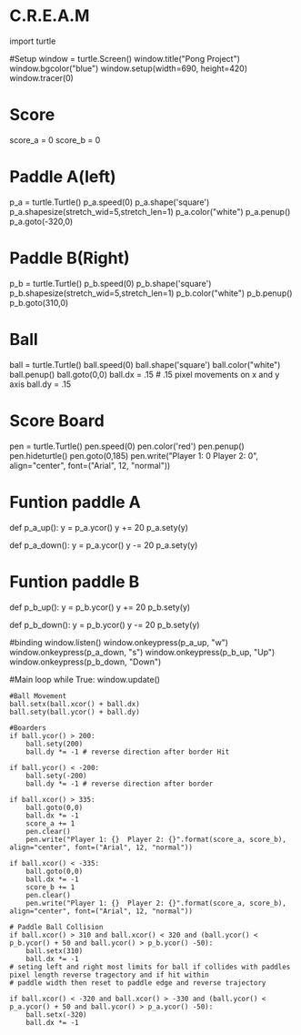 # C.R.E.A.M
import turtle

#Setup
window = turtle.Screen()
window.title("Pong Project")
window.bgcolor("blue")
window.setup(width=690, height=420)
window.tracer(0)

# Score 
score_a = 0
score_b = 0

# Paddle A(left)
p_a = turtle.Turtle()
p_a.speed(0)
p_a.shape('square')
p_a.shapesize(stretch_wid=5,stretch_len=1)
p_a.color("white")
p_a.penup()
p_a.goto(-320,0)


# Paddle B(Right)
p_b = turtle.Turtle()
p_b.speed(0)
p_b.shape('square')
p_b.shapesize(stretch_wid=5,stretch_len=1)
p_b.color("white")
p_b.penup()
p_b.goto(310,0)

# Ball
ball = turtle.Turtle()
ball.speed(0)
ball.shape('square')
ball.color("white")
ball.penup()
ball.goto(0,0)
ball.dx = .15 # .15 pixel movements on x and y axis
ball.dy = .15

# Score Board
pen = turtle.Turtle()
pen.speed(0)
pen.color('red')
pen.penup()
pen.hideturtle()
pen.goto(0,185)
pen.write("Player 1: 0  Player 2: 0", align="center", font=("Arial", 12, "normal"))


# Funtion paddle A
def p_a_up():
    y = p_a.ycor()
    y += 20
    p_a.sety(y)

def p_a_down():
    y = p_a.ycor()
    y -= 20
    p_a.sety(y)

# Funtion paddle B
def p_b_up():
    y = p_b.ycor()
    y += 20
    p_b.sety(y)

def p_b_down():
    y = p_b.ycor()
    y -= 20
    p_b.sety(y)

#binding 
window.listen()
window.onkeypress(p_a_up, "w")
window.onkeypress(p_a_down, "s")
window.onkeypress(p_b_up, "Up")
window.onkeypress(p_b_down, "Down")


#Main loop
while True:
    window.update()

    #Ball Movement
    ball.setx(ball.xcor() + ball.dx)
    ball.sety(ball.ycor() + ball.dy)

    #Boarders
    if ball.ycor() > 200:
        ball.sety(200)
        ball.dy *= -1 # reverse direction after border Hit

    if ball.ycor() < -200:
        ball.sety(-200)
        ball.dy *= -1 # reverse direction after border

    if ball.xcor() > 335:
        ball.goto(0,0)
        ball.dx *= -1
        score_a += 1
        pen.clear()
        pen.write("Player 1: {}  Player 2: {}".format(score_a, score_b), align="center", font=("Arial", 12, "normal"))

    if ball.xcor() < -335:
        ball.goto(0,0)
        ball.dx *= -1
        score_b += 1
        pen.clear()
        pen.write("Player 1: {}  Player 2: {}".format(score_a, score_b), align="center", font=("Arial", 12, "normal"))

    # Paddle Ball Collision
    if ball.xcor() > 310 and ball.xcor() < 320 and (ball.ycor() < p_b.ycor() + 50 and ball.ycor() > p_b.ycor() -50):
        ball.setx(310)
        ball.dx *= -1
    # seting left and right most limits for ball if collides with paddles pixel length reverse tragectory and if hit within
    # paddle width then reset to paddle edge and reverse trajectory

    if ball.xcor() < -320 and ball.xcor() > -330 and (ball.ycor() < p_a.ycor() + 50 and ball.ycor() > p_a.ycor() -50):
        ball.setx(-320)
        ball.dx *= -1
    
